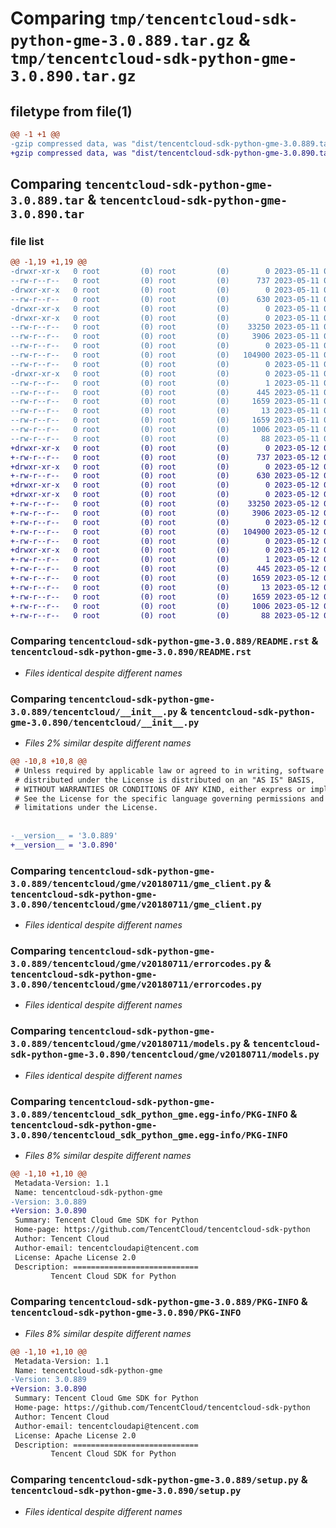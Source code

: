# Comparing `tmp/tencentcloud-sdk-python-gme-3.0.889.tar.gz` & `tmp/tencentcloud-sdk-python-gme-3.0.890.tar.gz`

## filetype from file(1)

```diff
@@ -1 +1 @@
-gzip compressed data, was "dist/tencentcloud-sdk-python-gme-3.0.889.tar", last modified: Thu May 11 02:50:41 2023, max compression
+gzip compressed data, was "dist/tencentcloud-sdk-python-gme-3.0.890.tar", last modified: Fri May 12 02:14:40 2023, max compression
```

## Comparing `tencentcloud-sdk-python-gme-3.0.889.tar` & `tencentcloud-sdk-python-gme-3.0.890.tar`

### file list

```diff
@@ -1,19 +1,19 @@
-drwxr-xr-x   0 root         (0) root         (0)        0 2023-05-11 02:50:41.000000 tencentcloud-sdk-python-gme-3.0.889/
--rw-r--r--   0 root         (0) root         (0)      737 2023-05-11 02:50:41.000000 tencentcloud-sdk-python-gme-3.0.889/README.rst
-drwxr-xr-x   0 root         (0) root         (0)        0 2023-05-11 02:50:41.000000 tencentcloud-sdk-python-gme-3.0.889/tencentcloud/
--rw-r--r--   0 root         (0) root         (0)      630 2023-05-11 02:50:41.000000 tencentcloud-sdk-python-gme-3.0.889/tencentcloud/__init__.py
-drwxr-xr-x   0 root         (0) root         (0)        0 2023-05-11 02:50:41.000000 tencentcloud-sdk-python-gme-3.0.889/tencentcloud/gme/
-drwxr-xr-x   0 root         (0) root         (0)        0 2023-05-11 02:50:41.000000 tencentcloud-sdk-python-gme-3.0.889/tencentcloud/gme/v20180711/
--rw-r--r--   0 root         (0) root         (0)    33250 2023-05-11 02:50:41.000000 tencentcloud-sdk-python-gme-3.0.889/tencentcloud/gme/v20180711/gme_client.py
--rw-r--r--   0 root         (0) root         (0)     3906 2023-05-11 02:50:41.000000 tencentcloud-sdk-python-gme-3.0.889/tencentcloud/gme/v20180711/errorcodes.py
--rw-r--r--   0 root         (0) root         (0)        0 2023-05-11 02:50:41.000000 tencentcloud-sdk-python-gme-3.0.889/tencentcloud/gme/v20180711/__init__.py
--rw-r--r--   0 root         (0) root         (0)   104900 2023-05-11 02:50:41.000000 tencentcloud-sdk-python-gme-3.0.889/tencentcloud/gme/v20180711/models.py
--rw-r--r--   0 root         (0) root         (0)        0 2023-05-11 02:50:41.000000 tencentcloud-sdk-python-gme-3.0.889/tencentcloud/gme/__init__.py
-drwxr-xr-x   0 root         (0) root         (0)        0 2023-05-11 02:50:41.000000 tencentcloud-sdk-python-gme-3.0.889/tencentcloud_sdk_python_gme.egg-info/
--rw-r--r--   0 root         (0) root         (0)        1 2023-05-11 02:50:41.000000 tencentcloud-sdk-python-gme-3.0.889/tencentcloud_sdk_python_gme.egg-info/dependency_links.txt
--rw-r--r--   0 root         (0) root         (0)      445 2023-05-11 02:50:41.000000 tencentcloud-sdk-python-gme-3.0.889/tencentcloud_sdk_python_gme.egg-info/SOURCES.txt
--rw-r--r--   0 root         (0) root         (0)     1659 2023-05-11 02:50:41.000000 tencentcloud-sdk-python-gme-3.0.889/tencentcloud_sdk_python_gme.egg-info/PKG-INFO
--rw-r--r--   0 root         (0) root         (0)       13 2023-05-11 02:50:41.000000 tencentcloud-sdk-python-gme-3.0.889/tencentcloud_sdk_python_gme.egg-info/top_level.txt
--rw-r--r--   0 root         (0) root         (0)     1659 2023-05-11 02:50:41.000000 tencentcloud-sdk-python-gme-3.0.889/PKG-INFO
--rw-r--r--   0 root         (0) root         (0)     1006 2023-05-11 02:50:41.000000 tencentcloud-sdk-python-gme-3.0.889/setup.py
--rw-r--r--   0 root         (0) root         (0)       88 2023-05-11 02:50:41.000000 tencentcloud-sdk-python-gme-3.0.889/setup.cfg
+drwxr-xr-x   0 root         (0) root         (0)        0 2023-05-12 02:14:40.000000 tencentcloud-sdk-python-gme-3.0.890/
+-rw-r--r--   0 root         (0) root         (0)      737 2023-05-12 02:14:40.000000 tencentcloud-sdk-python-gme-3.0.890/README.rst
+drwxr-xr-x   0 root         (0) root         (0)        0 2023-05-12 02:14:40.000000 tencentcloud-sdk-python-gme-3.0.890/tencentcloud/
+-rw-r--r--   0 root         (0) root         (0)      630 2023-05-12 02:14:40.000000 tencentcloud-sdk-python-gme-3.0.890/tencentcloud/__init__.py
+drwxr-xr-x   0 root         (0) root         (0)        0 2023-05-12 02:14:40.000000 tencentcloud-sdk-python-gme-3.0.890/tencentcloud/gme/
+drwxr-xr-x   0 root         (0) root         (0)        0 2023-05-12 02:14:40.000000 tencentcloud-sdk-python-gme-3.0.890/tencentcloud/gme/v20180711/
+-rw-r--r--   0 root         (0) root         (0)    33250 2023-05-12 02:14:40.000000 tencentcloud-sdk-python-gme-3.0.890/tencentcloud/gme/v20180711/gme_client.py
+-rw-r--r--   0 root         (0) root         (0)     3906 2023-05-12 02:14:40.000000 tencentcloud-sdk-python-gme-3.0.890/tencentcloud/gme/v20180711/errorcodes.py
+-rw-r--r--   0 root         (0) root         (0)        0 2023-05-12 02:14:40.000000 tencentcloud-sdk-python-gme-3.0.890/tencentcloud/gme/v20180711/__init__.py
+-rw-r--r--   0 root         (0) root         (0)   104900 2023-05-12 02:14:40.000000 tencentcloud-sdk-python-gme-3.0.890/tencentcloud/gme/v20180711/models.py
+-rw-r--r--   0 root         (0) root         (0)        0 2023-05-12 02:14:40.000000 tencentcloud-sdk-python-gme-3.0.890/tencentcloud/gme/__init__.py
+drwxr-xr-x   0 root         (0) root         (0)        0 2023-05-12 02:14:40.000000 tencentcloud-sdk-python-gme-3.0.890/tencentcloud_sdk_python_gme.egg-info/
+-rw-r--r--   0 root         (0) root         (0)        1 2023-05-12 02:14:40.000000 tencentcloud-sdk-python-gme-3.0.890/tencentcloud_sdk_python_gme.egg-info/dependency_links.txt
+-rw-r--r--   0 root         (0) root         (0)      445 2023-05-12 02:14:40.000000 tencentcloud-sdk-python-gme-3.0.890/tencentcloud_sdk_python_gme.egg-info/SOURCES.txt
+-rw-r--r--   0 root         (0) root         (0)     1659 2023-05-12 02:14:40.000000 tencentcloud-sdk-python-gme-3.0.890/tencentcloud_sdk_python_gme.egg-info/PKG-INFO
+-rw-r--r--   0 root         (0) root         (0)       13 2023-05-12 02:14:40.000000 tencentcloud-sdk-python-gme-3.0.890/tencentcloud_sdk_python_gme.egg-info/top_level.txt
+-rw-r--r--   0 root         (0) root         (0)     1659 2023-05-12 02:14:40.000000 tencentcloud-sdk-python-gme-3.0.890/PKG-INFO
+-rw-r--r--   0 root         (0) root         (0)     1006 2023-05-12 02:14:40.000000 tencentcloud-sdk-python-gme-3.0.890/setup.py
+-rw-r--r--   0 root         (0) root         (0)       88 2023-05-12 02:14:40.000000 tencentcloud-sdk-python-gme-3.0.890/setup.cfg
```

### Comparing `tencentcloud-sdk-python-gme-3.0.889/README.rst` & `tencentcloud-sdk-python-gme-3.0.890/README.rst`

 * *Files identical despite different names*

### Comparing `tencentcloud-sdk-python-gme-3.0.889/tencentcloud/__init__.py` & `tencentcloud-sdk-python-gme-3.0.890/tencentcloud/__init__.py`

 * *Files 2% similar despite different names*

```diff
@@ -10,8 +10,8 @@
 # Unless required by applicable law or agreed to in writing, software
 # distributed under the License is distributed on an "AS IS" BASIS,
 # WITHOUT WARRANTIES OR CONDITIONS OF ANY KIND, either express or implied.
 # See the License for the specific language governing permissions and
 # limitations under the License.
 
 
-__version__ = '3.0.889'
+__version__ = '3.0.890'
```

### Comparing `tencentcloud-sdk-python-gme-3.0.889/tencentcloud/gme/v20180711/gme_client.py` & `tencentcloud-sdk-python-gme-3.0.890/tencentcloud/gme/v20180711/gme_client.py`

 * *Files identical despite different names*

### Comparing `tencentcloud-sdk-python-gme-3.0.889/tencentcloud/gme/v20180711/errorcodes.py` & `tencentcloud-sdk-python-gme-3.0.890/tencentcloud/gme/v20180711/errorcodes.py`

 * *Files identical despite different names*

### Comparing `tencentcloud-sdk-python-gme-3.0.889/tencentcloud/gme/v20180711/models.py` & `tencentcloud-sdk-python-gme-3.0.890/tencentcloud/gme/v20180711/models.py`

 * *Files identical despite different names*

### Comparing `tencentcloud-sdk-python-gme-3.0.889/tencentcloud_sdk_python_gme.egg-info/PKG-INFO` & `tencentcloud-sdk-python-gme-3.0.890/tencentcloud_sdk_python_gme.egg-info/PKG-INFO`

 * *Files 8% similar despite different names*

```diff
@@ -1,10 +1,10 @@
 Metadata-Version: 1.1
 Name: tencentcloud-sdk-python-gme
-Version: 3.0.889
+Version: 3.0.890
 Summary: Tencent Cloud Gme SDK for Python
 Home-page: https://github.com/TencentCloud/tencentcloud-sdk-python
 Author: Tencent Cloud
 Author-email: tencentcloudapi@tencent.com
 License: Apache License 2.0
 Description: ============================
         Tencent Cloud SDK for Python
```

### Comparing `tencentcloud-sdk-python-gme-3.0.889/PKG-INFO` & `tencentcloud-sdk-python-gme-3.0.890/PKG-INFO`

 * *Files 8% similar despite different names*

```diff
@@ -1,10 +1,10 @@
 Metadata-Version: 1.1
 Name: tencentcloud-sdk-python-gme
-Version: 3.0.889
+Version: 3.0.890
 Summary: Tencent Cloud Gme SDK for Python
 Home-page: https://github.com/TencentCloud/tencentcloud-sdk-python
 Author: Tencent Cloud
 Author-email: tencentcloudapi@tencent.com
 License: Apache License 2.0
 Description: ============================
         Tencent Cloud SDK for Python
```

### Comparing `tencentcloud-sdk-python-gme-3.0.889/setup.py` & `tencentcloud-sdk-python-gme-3.0.890/setup.py`

 * *Files identical despite different names*

